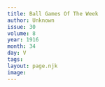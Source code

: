 ```yaml
---
title: Ball Games Of The Week
author: Unknown
issue: 30
volume: 8
year: 1916
month: 34
day: V
tags:
layout: page.njk
image:
---
```





